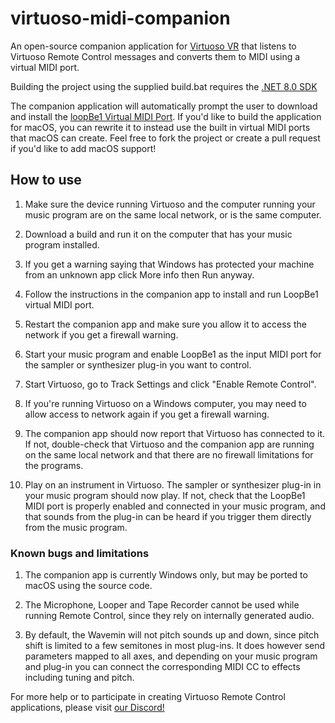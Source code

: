 # virtuoso-midi-companion
An open-source companion application for [Virtuoso VR](https://www.virtuoso-vr.com/remote-control/) that listens to Virtuoso Remote Control messages and converts them to MIDI using a virtual MIDI port.

Building the project using the supplied build.bat requires the [.NET 8.0 SDK](https://dotnet.microsoft.com/en-us/download/dotnet/8.0)

The companion application will automatically prompt the user to download and install the [loopBe1 Virtual MIDI Port](https://www.nerds.de/en/loopbe1.html). If you'd like to build the application for macOS, you can rewrite it to instead use the built in virtual MIDI ports that macOS can create. Feel free to fork the project or create a pull request if you'd like to add macOS support!

## How to use
1) Make sure the device running Virtuoso and the computer running your music program are on the same local network, or is the same computer.

2) Download a build and run it on the computer that has your music program installed. 

3) If you get a warning saying that Windows has protected your machine from an unknown app click More info then Run anyway.

4) Follow the instructions in the companion app to install and run LoopBe1 virtual MIDI port.

5) Restart the companion app and make sure you allow it to access the network if you get a firewall warning.

6) Start your music program and enable LoopBe1 as the input MIDI port for the sampler or synthesizer plug-in you want to control.

7) Start Virtuoso, go to Track Settings and click "Enable Remote Control".

8) If you're running Virtuoso on a Windows computer, you may need to allow access to network again if you get a firewall warning.

9) The companion app should now report that Virtuoso has connected to it. If not, double-check that Virtuoso and the companion app are running on the same local network and that there are no firewall limitations for the programs.

10) Play on an instrument in Virtuoso. The sampler or synthesizer plug-in in your music program should now play. If not, check that the LoopBe1 MIDI port is properly enabled and connected in your music program, and that sounds from the plug-in can be heard if you trigger them directly from the music program.

### Known bugs and limitations
1) The companion app is currently Windows only, but may be ported to macOS using the source code.

2) The Microphone, Looper and Tape Recorder cannot be used while running Remote Control, since they rely on internally generated audio.

3) By default, the Wavemin will not pitch sounds up and down, since pitch shift is limited to a few semitones in most plug-ins. It does however send parameters mapped to all axes, and depending on your music program and plug-in you can connect the corresponding MIDI CC to effects including tuning and pitch.

For more help or to participate in creating Virtuoso Remote Control applications, please visit [our Discord!](https://discord.gg/virtuoso)
